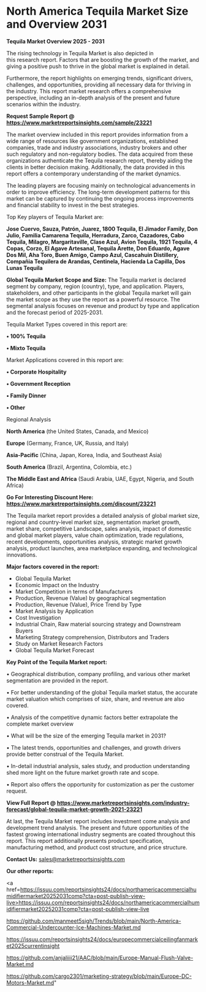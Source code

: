 # North America Tequila Market Size and Overview 2031

<Strong> Tequila Market Overview 2025 - 2031</strong>

The rising technology in Tequila Market is also depicted in this research report. Factors that are boosting the growth of the market, and giving a positive push to thrive in the global market is explained in detail.

Furthermore, the report highlights on emerging trends, significant drivers, challenges, and opportunities, providing all necessary data for thriving in the industry. This report market research offers a comprehensive perspective, including an in-depth analysis of the present and future scenarios within the industry.

<strong>Request Sample Report @ <a href=https://www.marketreportsinsights.com/sample/23221>https://www.marketreportsinsights.com/sample/23221</a></strong>

The market overview included in this report provides information from a wide range of resources like government organizations, established companies, trade and industry associations, industry brokers and other such regulatory and non-regulatory bodies. The data acquired from these organizations authenticate the Tequila research report, thereby aiding the clients in better decision making. Additionally, the data provided in this report offers a contemporary understanding of the market dynamics.

The leading players are focusing mainly on technological advancements in order to improve efficiency. The long-term development patterns for this market can be captured by continuing the ongoing process improvements and financial stability to invest in the best strategies.

Top Key players of Tequila Market are:

<strong>Jose Cuervo, Sauza, Patrón, Juarez, 1800 Tequila, El Jimador Family, Don Julio, Familia Camarena Tequila, Herradura, Zarco, Cazadores, Cabo Tequila, Milagro, Margaritaville, Clase Azul, Avion Tequila, 1921 Tequila, 4 Copas, Corzo, El Agave Artesanal, Tequila Arette, Don Eduardo, Agave Dos Mil, Aha Toro, Buen Amigo, Campo Azul, Cascahuin Distillery, Compañia Tequilera de Arandas, Centinela, Hacienda La Capilla, Dos Lunas Tequila</strong>

<strong><b>Global Tequila Market Scope and Size:</b></strong>
The Tequila market is declared segment by company, region (country), type, and application. Players, stakeholders, and other participants in the global Tequila market will gain the market scope as they use the report as a powerful resource. The segmental analysis focuses on revenue and product by type and application and the forecast period of 2025-2031.

Tequila Market Types covered in this report are:

<strong>• 100% Tequila

• Mixto Tequila</strong>

Market Applications covered in this report are:

<strong>• Corporate Hospitality

• Government Reception

• Family Dinner

• Other</strong> 

Regional Analysis

<strong>North America</strong> (the United States, Canada, and Mexico)

<strong>Europe</strong> (Germany, France, UK, Russia, and Italy)

<strong>Asia-Pacific</strong> (China, Japan, Korea, India, and Southeast Asia)

<strong>South America</strong> (Brazil, Argentina, Colombia, etc.)

<strong>The Middle East and Africa</strong> (Saudi Arabia, UAE, Egypt, Nigeria, and South Africa)

<strong>Go For Interesting Discount Here: <a href=https://www.marketreportsinsights.com/discount/23221>https://www.marketreportsinsights.com/discount/23221</a></strong>

The Tequila market report provides a detailed analysis of global market size, regional and country-level market size, segmentation market growth, market share, competitive Landscape, sales analysis, impact of domestic and global market players, value chain optimization, trade regulations, recent developments, opportunities analysis, strategic market growth analysis, product launches, area marketplace expanding, and technological innovations.

<strong><b>Major factors covered in the report:</b></strong>
<ul>
  <li>Global Tequila Market </li>
  <li>Economic Impact on the Industry</li>
  <li>Market Competition in terms of Manufacturers</li>
  <li>Production, Revenue (Value) by geographical segmentation</li>
  <li>Production, Revenue (Value), Price Trend by Type</li>
  <li>Market Analysis by Application</li>
  <li>Cost Investigation</li>
  <li>Industrial Chain, Raw material sourcing strategy and Downstream Buyers</li>
  <li>Marketing Strategy comprehension, Distributors and Traders</li>
  <li>Study on Market Research Factors</li>
  <li>Global Tequila Market Forecast</li>
</ul>

<strong><b>Key Point of the Tequila Market report:</b></strong>

• Geographical distribution, company profiling, and various other market segmentation are provided in the report.

• For better understanding of the global Tequila market status, the accurate market valuation which comprises of size, share, and revenue are also covered.

• Analysis of the competitive dynamic factors better extrapolate the complete market overview

• What will be the size of the emerging Tequila market in 2031?

• The latest trends, opportunities and challenges, and growth drivers provide better construal of the Tequila Market.

• In-detail industrial analysis, sales study, and production understanding shed more light on the future market growth rate and scope.

• Report also offers the opportunity for customization as per the customer request.

<strong><b>View Full Report @ <a href=https://www.marketreportsinsights.com/industry-forecast/global-tequila-market-growth-2021-23221>https://www.marketreportsinsights.com/industry-forecast/global-tequila-market-growth-2021-23221</a></b></strong>


At last, the Tequila Market report includes investment come analysis and development trend analysis. The present and future opportunities of the fastest growing international industry segments are coated throughout this report. This report additionally presents product specification, manufacturing method, and product cost structure, and price structure.

<strong>Contact Us:</strong>
sales@marketreportsinsights.com

<strong>Our other reports:</strong>

<a href=https://issuu.com/reportsinsights24/docs/northamericacommercialhumidifiermarket20252031comp?cta=post-publish-view-live>https://issuu.com/reportsinsights24/docs/northamericacommercialhumidifiermarket20252031comp?cta=post-publish-view-live</a>

<a href=https://github.com/manmeet5sigh/Trends/blob/main/North-America-Commercial-Undercounter-Ice-Machines-Market.md>https://github.com/manmeet5sigh/Trends/blob/main/North-America-Commercial-Undercounter-Ice-Machines-Market.md</a>

<a href=https://issuu.com/reportsinsights24/docs/europecommercialceilingfanmarket2025currentinsight>https://issuu.com/reportsinsights24/docs/europecommercialceilingfanmarket2025currentinsight</a>

<a href=https://github.com/anjaliiii21/AAC/blob/main/Europe-Manual-Flush-Valve-Market.md>https://github.com/anjaliiii21/AAC/blob/main/Europe-Manual-Flush-Valve-Market.md</a>

<a href=https://github.com/cargo2301/marketing-strategy/blob/main/Europe-DC-Motors-Market.md>https://github.com/cargo2301/marketing-strategy/blob/main/Europe-DC-Motors-Market.md</a>"

